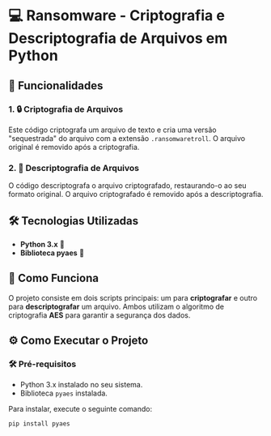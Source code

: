 # 💻 Ransomware - Criptografia e Descriptografia de Arquivos em Python

## 🚀 Funcionalidades

### 1. **🔒 Criptografia de Arquivos**
Este código criptografa um arquivo de texto e cria uma versão "sequestrada" do arquivo com a extensão `.ransomwaretroll`. O arquivo original é removido após a criptografia.

### 2. **🔑 Descriptografia de Arquivos**
O código descriptografa o arquivo criptografado, restaurando-o ao seu formato original. O arquivo criptografado é removido após a descriptografia.

## 🛠️ Tecnologias Utilizadas

- **Python 3.x** 🐍
- **Biblioteca pyaes** 🔐

## 📝 Como Funciona

O projeto consiste em dois scripts principais: um para **criptografar** e outro para **descriptografar** um arquivo. Ambos utilizam o algoritmo de criptografia **AES** para garantir a segurança dos dados.

## ⚙️ Como Executar o Projeto

### 🛠️ Pré-requisitos

- Python 3.x instalado no seu sistema.
- Biblioteca `pyaes` instalada.

Para instalar, execute o seguinte comando:

```bash
pip install pyaes
